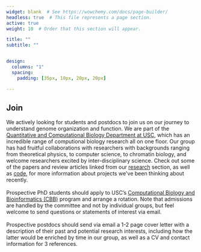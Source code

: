 ```yaml
---
widget: blank  # See https://wowchemy.com/docs/page-builder/
headless: true  # This file represents a page section.
active: true
weight: 10  # Order that this section will appear.

title: ""
subtitle: ""


design:
  columns: "1"
  spacing:
    padding: [35px, 10px, 20px, 20px]

---
```


## Join  
We actively looking for students and postdocs to join us on our journey to understand genome organization and function. We are part of the [Quantitative and Computational Biology Department at USC](https://www.qcb-dornsife.usc.edu/), which has an incredible range of computional biology research all on one floor. Our group has had fruitful collaborations with researchers with backgrounds ranging from theoretical physics, to computer science, to chromatin biology, and welcome researchers excited by inter-disciplinary science. Check out some of the papers and review articles linked from our [research](../research) section, as well as [code](../resources), for more information about projects we've been thinking about recently.  
&nbsp;  
Prospective PhD students should apply to USC’s [Computational Biology and Bioinformatics (CBB)](https://www.qcb-dornsife.usc.edu/phd) program and arrange a rotation. Note that admissions are handled by the committee and not by individual groups, but feel welcome to send questions or statements of interest via email.  
&nbsp;  
Prospective postdocs should send via email a 1-2 page cover letter with a description of their past and potential research interests, including how the latter would be enriched by time in our group, as well as a CV and contact information for 3 references.

